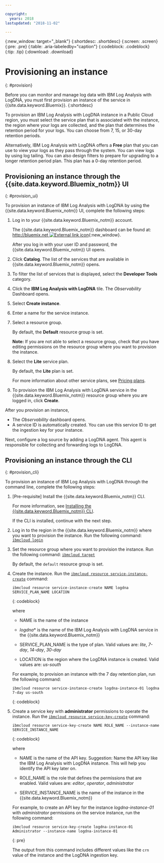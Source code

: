 ```yaml
---

copyright:
  years: 2018
lastupdated: "2018-11-02"

---
```


{:new_window: target="_blank"}
{:shortdesc: .shortdesc}
{:screen: .screen}
{:pre: .pre}
{:table: .aria-labeledby="caption"}
{:codeblock: .codeblock}
{:tip: .tip}
{:download: .download}

# Provisioning an instance
{: #provision}

Before you can monitor and manage log data with IBM Log Analysis with LogDNA, you must first provision an instance of the service in {{site.data.keyword.Bluemix}}.
{:shortdesc}

To provision an IBM Log Analysis with LogDNA instance in a Public Cloud region, you must select the service plan that is associated with the instance, the region where your logs are collected, and the plan that determines the retention period for your logs. You can choose from 7, 15, or 30-day retention periods.

Alternatively, IBM Log Analysis with LogDNA offers a **Free** plan that you can use to view your logs as they pass through the system. You can view logs by using log tailing. You can also design filters to prepare for upgrading to a longer retention period plan. This plan has a 0-day retention period.


## Provisioning an instance through the {{site.data.keyword.Bluemix_notm}} UI
{: #provision_ui}

To provision an instance of IBM Log Analysis with LogDNA by using the {{site.data.keyword.Bluemix_notm}} UI, complete the following steps:

1. Log in to your {{site.data.keyword.Bluemix_notm}} account.

    The {{site.data.keyword.Bluemix_notm}} dashboard can be found at: [http://bluemix.net ![External link icon](../../icons/launch-glyph.svg "External link icon")](http://bluemix.net){:new_window}.

	After you log in with your user ID and password, the {{site.data.keyword.Bluemix_notm}} UI opens.

2. Click **Catalog**. The list of the services that are available in {{site.data.keyword.Bluemix_notm}} opens.

3. To filter the list of services that is displayed, select the **Developer Tools** category.

4. Click the **IBM Log Analysis with LogDNA** tile. The *Observability* Dashboard opens.

5. Select **Create instance**. 

6. Enter a name for the service instance.

7. Select a resource group. 

    By default, the **Default** resource group is set.

    **Note:** If you are not able to select a resource group, check that you have editing permissions on the resource group where you want to provision the instance.

8. Select the **Lite** service plan. 

    By default, the **Lite** plan is set.

    For more information about other service plans, see [Pricing plans](/docs/services/Log-Analysis-with-LogDNA/overview.html#pricing_plans).

9. To provision the IBM Log Analysis with LogDNA service in the {{site.data.keyword.Bluemix_notm}} resource group where you are logged in, click **Create**.

After you provision an instance, 

* The *Observability* dashboard opens. 
* A service ID is automatically created. You can use this service ID to get the ingestion key for your instance.

Next, configure a log source by adding a LogDNA agent. This agent is responsible for collecting and forwarding logs to LogDNA. 


## Provisioning an instance through the CLI
{: #provision_cli}

To provision an instance of IBM Log Analysis with LogDNA through the command line, complete the following steps:

1. [Pre-requisite] Install the {{site.data.keyword.Bluemix_notm}} CLI.

   For more information, see [Installing the {{site.data.keyword.Bluemix_notm}} CLI](/docs/cli/index.html#overview).

   If the CLI is installed, continue with the next step.

2. Log in to the region in the {{site.data.keyword.Bluemix_notm}} where you want to provision the instance. Run the following command: [`ibmcloud login`](/docs/cli/reference/ibmcloud/bx_cli.html#ibmcloud_login)

3. Set the resource group where you want to provision the instance. Run the following command: [`ibmcloud target`](/docs/cli/reference/ibmcloud/bx_cli.html#ibmcloud_target)

    By default, the `default` resource group is set.

4. Create the instance. Run the [`ibmcloud resource service-instance-create`](/docs/cli/reference/ibmcloud/cli_resource_group.html#ibmcloud_resource_service_instance_create) command:

    ```
    ibmcloud resource service-instance-create NAME logdna SERVICE_PLAN_NAME LOCATION
    ```
    {: codeblock}

    where

    * NAME is the name of the instance

    * *logdna** is the name of the IBM Log Analysis with LogDNA service in the {{site.data.keyword.Bluemix_notm}}

    * SERVICE_PLAN_NAME is the type of plan. Valid values are: *lite*, *7-day*, *14-day*, *30-day*
    
    * LOCATION is the region where the LogDNA instance is created. Valid values are: *us-south*

    For example, to provision an instance with the 7 day retention plan, run the following command:

    ```
    ibmcloud resource service-instance-create logdna-instance-01 logdna 7-day us-south
    ```
    {: codeblock}

5. Create a service key with **administrator** permissions to operate the instance. Run the [`ibmcloud resource service-key-create`](/docs/cli/reference/ibmcloud/cli_resource_group.html#ibmcloud_resource_service_key_create) command:

    ```
    ibmcloud resource service-key-create NAME ROLE_NAME --instance-name SERVICE_INSTANCE_NAME
    ```
    {: codeblock}

    where

    * NAME is the name of the API key. Suggestion: Name the API key like the IBM Log Analysis with LogDNA instance. This will help you  identify the API key later on.

    * ROLE_NAME is the role that defines the permissions that are enabled. Valid values are: *editor*, *operator*, *administrator*

    * SERVICE_INSTANCE_NAME is the name of the instance in the {{site.data.keyword.Bluemix_notm}}

    For example, to create an API key for the instance *logdna-instance-01* with *administrator* permissions on the service instance, run the following command:

    ```
    ibmcloud resource service-key-create logdna-instance-01 Administrator --instance-name logdna-instance-01
    ```
    {: pre}

    The output from this command includes different values like the `crn` value of the instance and the LogDNA ingestion key.
